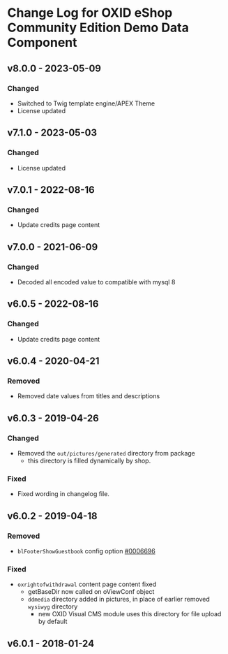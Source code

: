 # Change Log for OXID eShop Community Edition Demo Data Component

## v8.0.0 - 2023-05-09

### Changed
- Switched to Twig template engine/APEX Theme
- License updated

## v7.1.0 - 2023-05-03

### Changed
- License updated

## v7.0.1 - 2022-08-16

### Changed
- Update credits page content

## v7.0.0 - 2021-06-09

### Changed
- Decoded all encoded value to compatible with mysql 8

## v6.0.5 - 2022-08-16

### Changed
- Update credits page content

## v6.0.4 - 2020-04-21

### Removed
- Removed date values from titles and descriptions

## v6.0.3 - 2019-04-26

### Changed
- Removed the `out/pictures/generated` directory from package
    - this directory is filled dynamically by shop.

### Fixed
- Fixed wording in changelog file.

## v6.0.2 - 2019-04-18

### Removed
- `blFooterShowGuestbook` config option [#0006696](https://bugs.oxid-esales.com/view.php?id=6696)

### Fixed
- `oxrightofwithdrawal` content page content fixed
    - getBaseDir now called on oViewConf object
    - `ddmedia` directory added in pictures, in place of earlier removed `wysiwyg` directory
        - new OXID Visual CMS module uses this directory for file upload by default

## v6.0.1 - 2018-01-24
